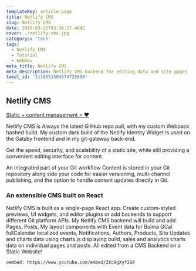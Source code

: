 ```yaml
---
templateKey: article-page
title: Netlify CMS
slug: Netlify CMS
date: 2019-03-22T03:36:27.484Z
cover: ./netlify-cms.jpg
categorys: 'tech'
tags:
  - Netlify CMS
  - Tutorial
  - WebDev
meta_title: Netlify CMS
meta_description: Netlify CMS backend for editing data and site pages
tweet_id: '1118651504674725888'
---
```


## Netlify CMS

[Static + content management = ♥](https://www.netlifycms.org/)

Netlify CMS is Always the latest GitHub repo pull, with my custom Webpack hashed build.
My custom dark build of the Netlify Identity Widget is used on the Gatsby frontend and in my git-gateway back-end.

Get the speed, security, and scalability of a static site, while still providing a convenient editing interface for content.

An integrated part of your Git workflow
Content is stored in your Git repository along side your code for easier versioning, multi-channel publishing, and the option to handle content updates directly in Git.

### An extensible CMS built on React

Netlify CMS is built as a single-page React app. Create custom-styled previews, UI widgets, and editor plugins or add backends to support different Git platform APIs.
My Netlify CMS backend will build and add Pages, Posts, My layout components with Event data for Bulma GCal fullCalendar localized events, Notifications, Authors, Products, Site Updates and charts data using charts.js displaying build, sales and analytics charts data on individual pages and posts. All edited from a CMS Backend on a Static Website!

`oembed: https://www.youtube.com/embed/2Xc9gXyf2G4`